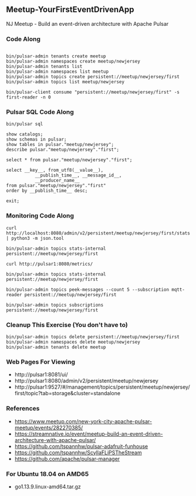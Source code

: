 ## Meetup-YourFirstEventDrivenApp

NJ Meetup - Build an event-driven architecture with Apache Pulsar

### Code Along

````

bin/pulsar-admin tenants create meetup
bin/pulsar-admin namespaces create meetup/newjersey
bin/pulsar-admin tenants list 
bin/pulsar-admin namespaces list meetup
bin/pulsar-admin topics create persistent://meetup/newjersey/first
bin/pulsar-admin topics list meetup/newjersey

bin/pulsar-client consume "persistent://meetup/newjersey/first" -s first-reader -n 0

````

### Pulsar SQL Code Along

````
bin/pulsar sql

show catalogs;
show schemas in pulsar;
show tables in pulsar."meetup/newjersey";
describe pulsar."meetup/newjersey"."first";

select * from pulsar."meetup/newjersey"."first";

select __key__, from_utf8(__value__), 
           __publish_time__, __message_id__,
           __producer_name__
from pulsar."meetup/newjersey"."first"
order by __publish_time__ desc;

exit;

````

### Monitoring Code Along

````
curl http://localhost:8080/admin/v2/persistent/meetup/newjersey/first/stats | python3 -m json.tool

bin/pulsar-admin topics stats-internal persistent://meetup/newjersey/first

curl http://pulsar1:8080/metrics/

bin/pulsar-admin topics stats-internal persistent://meetup/newjersey/first

bin/pulsar-admin topics peek-messages --count 5 --subscription mqtt-reader persistent://meetup/newjersey/first

bin/pulsar-admin topics subscriptions persistent://meetup/newjersey/first

````

### Cleanup This Exercise (You don't have to)

````
bin/pulsar-admin topics delete persistent://meetup/newjersey/first
bin/pulsar-admin namespaces delete meetup/newjersey
bin/pulsar-admin tenants delete meetup

````

### Web Pages For Viewing

* http://pulsar1:8081/ui/
* http://pulsar1:8080/admin/v2/persistent/meetup/newjersey
* http://pulsar1:9527/#/management/topics/persistent/meetup/newjersey/first/topic?tab=storage&cluster=standalone

### References

* https://www.meetup.com/new-york-city-apache-pulsar-meetup/events/282270385/
* https://streamnative.io/event/meetup-build-an-event-driven-architecture-with-apache-pulsar/
* https://github.com/tspannhw/pulsar-adafruit-funhouse
* https://github.com/tspannhw/ScyllaFLiPSTheStream
* https://github.com/apache/pulsar-manager

### For Ubuntu 18.04 on AMD65

* go1.13.9.linux-amd64.tar.gz
